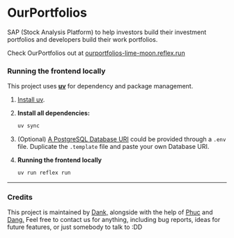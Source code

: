 # **OurPortfolios**

SAP (Stock Analysis Platform) to help investors build their investment portfolios and developers build their work portfolios.

Check OurPortfolios out at [ourportfolios-lime-moon.reflex.run](https://ourportfolios-lime-moon.reflex.run)

### Running the frontend locally

This project uses **[uv](https://docs.astral.sh/uv)** for dependency and package management.

1. [Install uv](https://docs.astral.sh/uv/getting-started/installation/#pypi).

2. **Install all dependencies:**

   ```bash
   uv sync

   ```

3. (Optional) [A PostgreSQL Database URI](https://www.postgresql.org/docs/current/libpq-connect.html) could be provided through a `.env` file. Duplicate the `.template` file and paste your own Database URI.

4. **Running the frontend locally**
   ```bash
   uv run reflex run
   ```

---
### Credits

This project is maintained by [Dank,](https://www.linkedin.com/in/hmdank) alongside with the help of [Phuc](https://github.com/Sevastopol12) and [Dang.](https://github.com/Vmoi-777) Feel free to contact us for anything, including bug reports, ideas for future features, or just somebody to talk to :DD
